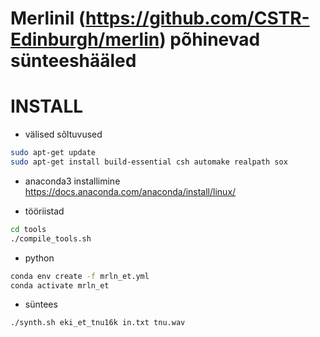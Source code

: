 # Merlinil (https://github.com/CSTR-Edinburgh/merlin) põhinevad sünteeshääled

# INSTALL

- välised sõltuvused
```sh
sudo apt-get update
sudo apt-get install build-essential csh automake realpath sox
```

- anaconda3 installimine https://docs.anaconda.com/anaconda/install/linux/

- tööriistad
```sh
cd tools
./compile_tools.sh
```

- python
```sh
conda env create -f mrln_et.yml
conda activate mrln_et
```

- süntees
```sh
./synth.sh eki_et_tnu16k in.txt tnu.wav
```


